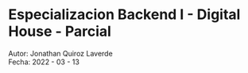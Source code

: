 # Especializacion Backend I - Digital House - Parcial

Autor: Jonathan Quiroz Laverde <br>
Fecha: 2022 - 03 - 13
